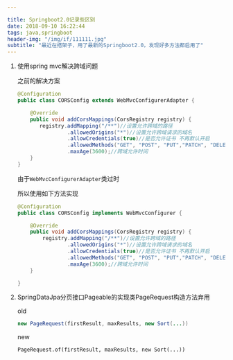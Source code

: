 ```yaml
---

title: Springboot2.0记录些区别
date: 2018-09-10 16:22:44
tags: java,springboot
header-img: "/img/if/111111.jpg"
subtitle: "最近在搭架子，用了最新的Springboot2.0，发现好多方法都启用了"
---
```




1. 使用spring mvc解决跨域问题

   之前的解决方案

   ```Java
   @Configuration
   public class CORSConfig extends WebMvcConfigurerAdapter {
   
       @Override
       public void addCorsMappings(CorsRegistry registry) {
          registry.addMapping("/**")//设置允许跨域的路径
                   .allowedOrigins("*")//设置允许跨域请求的域名
                   .allowCredentials(true)//是否允许证书 不再默认开启
                   .allowedMethods("GET", "POST", "PUT","PATCH", "DELETE")//设置允许的方法
                   .maxAge(3600);//跨域允许时间
       }
   }
   ```

   由于`WebMvcConfigurerAdapter`类过时

   所以使用如下方法实现

   ```java
   @Configuration
   public class CORSConfig implements WebMvcConfigurer {
   
       @Override
       public void addCorsMappings(CorsRegistry registry) {
           registry.addMapping("/**")//设置允许跨域的路径
                   .allowedOrigins("*")//设置允许跨域请求的域名
                   .allowCredentials(true)//是否允许证书 不再默认开启
                   .allowedMethods("GET", "POST", "PUT","PATCH", "DELETE")//设置允许的方法
                   .maxAge(3600);//跨域允许时间
       }
   
   }
   ```

2. SpringDataJpa分页接口Pageable的实现类PageRequest构造方法弃用

   old

   ```java
   new PageRequest(firstResult, maxResults, new Sort(...))
   ```

   new

   ```
   PageRequest.of(firstResult, maxResults, new Sort(...))
   ```
